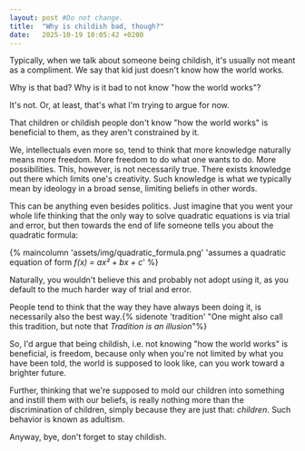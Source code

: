 ```yaml
---
layout: post #Do not change.
title:  "Why is childish bad, though?"
date:   2025-10-19 10:05:42 +0200
---
```


Typically, when we talk about someone being childish, it's usually not meant as a compliment. We say that kid just doesn't know how the world works.

Why is that bad? Why is it bad to not know "how the world works"?

It's not. Or, at least, that's what I'm trying to argue for now.

<!--more-->

That children or childish people don't know "how the world works" is beneficial to them, as they aren't constrained by it.

We, intellectuals even more so, tend to think that more knowledge naturally means more freedom. More freedom to do what one wants to do. More possibilities. This, however, is not necessarily true. There exists knowledge out there which limits one's creativity. Such knowledge is what we typically mean by ideology in a broad sense, limiting beliefs in other words.

This can be anything even besides politics. Just imagine that you went your whole life thinking that the only way to solve quadratic equations is via trial and error, but then towards the end of life someone tells you about the quadratic formula:

{% maincolumn 'assets/img/quadratic_formula.png' 'assumes a quadratic equation of form <em>f(x) = ax² + bx + c</em>' %}

Naturally, you wouldn't believe this and probably not adopt using it, as you default to the much harder way of trial and error.

People tend to think that the way they have always been doing it, is necessarily also the best way.{% sidenote 'tradition' "One might also call this tradition, but note that <em>Tradition is an illusion</em>"%}

So, I'd argue that being childish, i.e. not knowing "how the world works" is beneficial, is freedom, because only when you're not limited by what you have been told, the world is supposed to look like, can you work toward a brighter future.

Further, thinking that we're supposed to mold our children into something and instill them with our beliefs, is really nothing more than the discrimination of children, simply because they are just that: _children_. Such behavior is known as adultism.

Anyway, bye, don't forget to stay childish.


